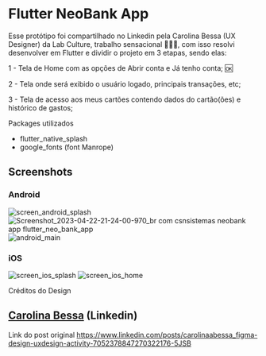 # Flutter NeoBank App
Esse protótipo foi compartilhado no Linkedin pela Carolina Bessa (UX Designer) da Lab Culture, trabalho sensacional 👏👏👏, com isso resolvi desenvolver em Flutter e dividir o projeto em 3 etapas, sendo elas:

1 - Tela de Home com as opções de Abrir conta e Já tenho conta; 🆗

2 - Tela onde será exibido o usuário logado, principais transações, etc;

3 - Tela de acesso aos meus cartões contendo dados do cartão(ões) e histórico de gastos;

Packages utilizados
- flutter_native_splash
- google_fonts (font Manrope)

## Screenshots
### Android
![screen_android_splash](https://user-images.githubusercontent.com/11803107/233814425-b71575ff-e774-4780-b135-a387682064fd.jpg)
![Screenshot_2023-04-22-21-24-00-970_br com csnsistemas neobank app flutter_neo_bank_app](https://user-images.githubusercontent.com/11803107/233812984-e189116f-3e00-4e8a-a86c-36136df4a52b.jpg)
![android_main](https://user-images.githubusercontent.com/11803107/235384594-14208fca-116f-4645-bef1-b4db2a1ec81b.png)

### iOS
![screen_ios_splash](https://user-images.githubusercontent.com/11803107/233814305-2b1bc97a-d185-48e4-8cce-138607ea7c00.png)
![screen_ios_home](https://user-images.githubusercontent.com/11803107/233814335-b386768a-2cc3-4368-800f-834d5e96849f.png)

Créditos do Design
## [Carolina Bessa](https://www.linkedin.com/in/carolinaabessa/) (Linkedin)
Link do post original
https://www.linkedin.com/posts/carolinaabessa_figma-design-uxdesign-activity-7052378847270322176-5JSB

